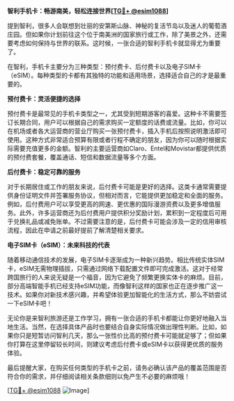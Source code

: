 **智利手机卡：畅游南美，轻松连接世界[[TG💪+ @esim1088](https://t.me/s/esim1088)]**

提到智利，很多人会联想到壮丽的安第斯山脉、神秘的复活节岛以及迷人的葡萄酒庄园。但如果你计划前往这个位于南美洲的国家旅行或工作，除了美景之外，还需要考虑如何保持与世界的联系。这时候，一张合适的智利手机卡就显得尤为重要了。

在智利，手机卡主要分为三种类型：预付费卡、后付费卡以及电子SIM卡（eSIM）。每种类型的卡都有其独特的功能和适用场景，选择适合自己的才是最重要的。

**预付费卡：灵活便捷的选择**

预付费卡是最常见的手机卡类型之一，尤其受到短期游客的喜爱。这种卡不需要签订长期合同，用户可以根据自己的需求购买一定额度的话费或流量。比如，你可以在机场或者各大运营商的营业厅购买一张预付费卡，插入手机后按照说明激活即可使用。这种方式非常适合预算有限或者行程不确定的朋友，因为你可以随时根据实际需要充值更多的金额。智利的主要运营商如Claro、Entel和Movistar都提供优质的预付费套餐，覆盖通话、短信和数据流量等多个方面。

**后付费卡：稳定可靠的服务**

对于长期居住或工作的朋友来说，后付费卡可能是更好的选择。这类卡通常需要提供身份证明文件并签署服务协议，但相对而言，它能提供更加稳定和全面的服务。例如，后付费用户可以享受更高的网速、更优惠的国际漫游资费以及更多增值服务。此外，许多运营商还为后付费用户提供积分奖励计划，累积到一定程度后可用于兑换礼品或减免账单。不过需要注意的是，后付费卡可能会涉及一定的信用审核流程，因此在申请之前最好提前了解清楚相关要求。

**电子SIM卡（eSIM）：未来科技的代表**

随着移动通信技术的发展，电子SIM卡逐渐成为一种新兴趋势。相比传统实体SIM卡，eSIM无需物理插拔，只需通过网络下载配置文件即可完成激活。这对于经常跨国旅行的人来说无疑是一个福音，因为它避免了频繁更换实体卡的麻烦。目前，部分高端智能手机已经支持eSIM功能，而像智利这样的国家也正在逐步推广这一技术。如果你对新技术感兴趣，并希望体验更加智能化的生活方式，那么不妨尝试一下eSIM卡吧！

无论你是来智利旅游还是工作学习，拥有一张合适的手机卡都能让你更好地融入当地生活。当然，在选择具体产品时也要结合自身实际情况做出理性判断。比如，如果你只是短暂访问智利几天，那么一张性价比高的预付费卡可能就足够了；但如果你打算在这里停留较长时间，则建议考虑后付费卡或eSIM卡以获得更优质的服务体验。

最后提醒大家，在购买任何类型的手机卡之前，请务必确认该产品的覆盖范围是否符合你的需求，并仔细阅读相关条款细则以免产生不必要的麻烦哦！

[[TG💪+ @esim1088](https://t.me/s/esim1088) ![Image](https://i.postimg.cc/4NQfJmqS/Snipaste-2025-05-13-00-14-12.png)]